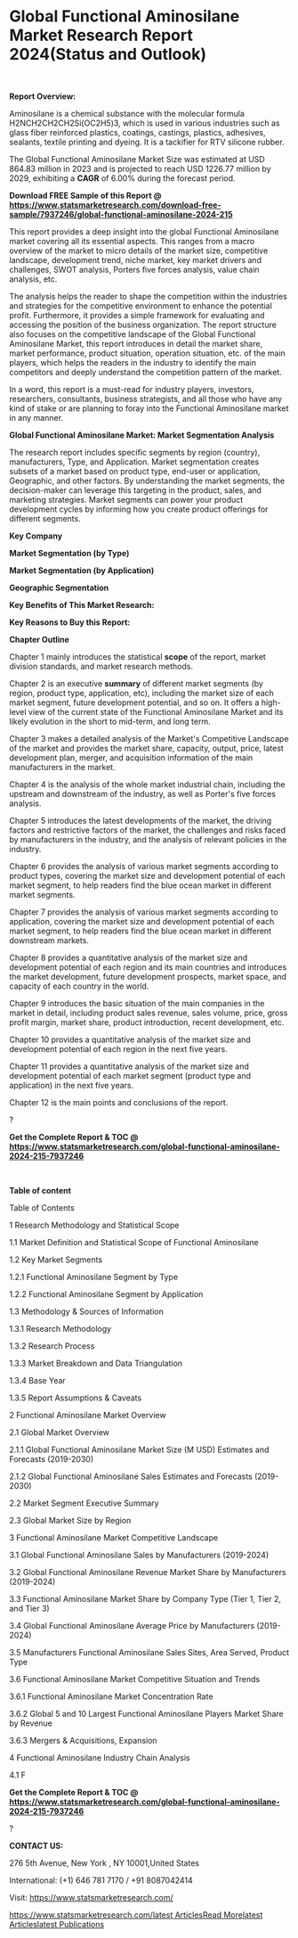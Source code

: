 <h1>Global Functional Aminosilane Market Research Report 2024(Status and Outlook)</h1><br/><p><strong>Report Overview:</strong></p>
 
 
 
 <p>Aminosilane is a chemical substance with the molecular formula H2NCH2CH2CH2Si(OC2H5)3, which is used in various industries such as glass fiber reinforced plastics, coatings, castings, plastics, adhesives, sealants, textile printing and dyeing. It is a tackifier for RTV silicone rubber.</p>
 
 
 
 <p>The Global Functional Aminosilane Market Size was estimated at USD 864.83 million in 2023 and is projected to reach USD 1226.77 million by 2029, exhibiting a <strong>CAGR</strong> of 6.00% during the forecast period.</p>
 
 
 
 <p><strong>Download FREE Sample of this Report @ <a href="https://www.statsmarketresearch.com/download-free-sample/7937246/global-functional-aminosilane-2024-215">https://www.statsmarketresearch.com/download-free-sample/7937246/global-functional-aminosilane-2024-215</a></strong></p>
 
 
 
 <p>This report provides a deep insight into the global Functional Aminosilane market covering all its essential aspects. This ranges from a macro overview of the market to micro details of the market size, competitive landscape, development trend, niche market, key market drivers and challenges, SWOT analysis, Porters five forces analysis, value chain analysis, etc.</p>
 
 
 
 <p>The analysis helps the reader to shape the competition within the industries and strategies for the competitive environment to enhance the potential profit. Furthermore, it provides a simple framework for evaluating and accessing the position of the business organization. The report structure also focuses on the competitive landscape of the Global Functional Aminosilane Market, this report introduces in detail the market share, market performance, product situation, operation situation, etc. of the main players, which helps the readers in the industry to identify the main competitors and deeply understand the competition pattern of the market.</p>
 
 
 
 <p>In a word, this report is a must-read for industry players, investors, researchers, consultants, business strategists, and all those who have any kind of stake or are planning to foray into the Functional Aminosilane market in any manner.</p>
 
 
 
 <p><strong>Global Functional Aminosilane Market: Market Segmentation Analysis</strong></p>
 
 
 
 <p>The research report includes specific segments by region (country), manufacturers, Type, and Application. Market segmentation creates subsets of a market based on product type, end-user or application, Geographic, and other factors. By understanding the market segments, the decision-maker can leverage this targeting in the product, sales, and marketing strategies. Market segments can power your product development cycles by informing how you create product offerings for different segments.</p>
 
 
 
 <p><strong>Key Company</strong></p>
 
 
 
 <p><strong>Market Segmentation (by Type)</strong></p>
 
 
 
 <p><strong>Market Segmentation (<strong>by Application</strong>)</strong></p>
 
 
 
 <p><strong>Geographic Segmentation</strong></p>
 
 
 
 <p><strong>Key Benefits of This Market Research:</strong></p>
 
 
 
 <p><strong>Key <strong>Reasons to Buy</strong> this Report:</strong></p>
 
 
 
 <p><strong>Chapter Outline</strong></p>
 
 
 
 <p>Chapter 1 mainly introduces the statistical <strong>scope</strong> of the report, market division standards, and market research methods.</p>
 
 
 
 <p>Chapter 2 is an executive <strong>summary</strong> of different market segments (by region, product type, application, etc), including the market size of each market segment, future development potential, and so on. It offers a high-level view of the current state of the Functional Aminosilane Market and its likely evolution in the short to mid-term, and long term.</p>
 
 
 
 <p>Chapter 3 makes a detailed analysis of the Market&#39;s Competitive Landscape of the market and provides the market share, capacity, output, price, latest development plan, merger, and acquisition information of the main manufacturers in the market.</p>
 
 
 
 <p>Chapter 4 is the analysis of the whole market industrial chain, including the upstream and downstream of the industry, as well as Porter&#39;s five forces analysis.</p>
 
 
 
 <p>Chapter 5 introduces the latest developments of the market, the driving factors and restrictive factors of the market, the challenges and risks faced by manufacturers in the industry, and the analysis of relevant policies in the industry.</p>
 
 
 
 <p>Chapter 6 provides the analysis of various market segments according to product types, covering the market size and development potential of each market segment, to help readers find the blue ocean market in different market segments.</p>
 
 
 
 <p>Chapter 7 provides the analysis of various market segments according to application, covering the market size and development potential of each market segment, to help readers find the blue ocean market in different downstream markets.</p>
 
 
 
 <p>Chapter 8 provides a quantitative analysis of the market size and development potential of each region and its main countries and introduces the market development, future development prospects, market space, and capacity of each country in the world.</p>
 
 
 
 <p>Chapter 9 introduces the basic situation of the main companies in the market in detail, including product sales revenue, sales volume, price, gross profit margin, market share, product introduction, recent development, etc.</p>
 
 
 
 <p>Chapter 10 provides a quantitative analysis of the market size and development potential of each region in the next five years.</p>
 
 
 
 <p>Chapter 11 provides a quantitative analysis of the market size and development potential of each market segment (product type and application) in the next five years.</p>
 
 
 
 <p>Chapter 12 is the main points and conclusions of the report.</p>
 
 
 
 <p>? </p>
 
 
 
 <div><b>Get the Complete Report & TOC @ <a href="https://www.statsmarketresearch.com/global-functional-aminosilane-2024-215-7937246">https://www.statsmarketresearch.com/global-functional-aminosilane-2024-215-7937246</a></b></div>
 
 
 
 <p><br />
 
 <b>Table of content</b></p>
 
 
 
 <p>Table of Contents<br />
 
 1 Research Methodology and Statistical Scope<br />
 
 1.1 Market Definition and Statistical Scope of Functional Aminosilane<br />
 
 1.2 Key Market Segments<br />
 
 1.2.1 Functional Aminosilane Segment by Type<br />
 
 1.2.2 Functional Aminosilane Segment by Application<br />
 
 1.3 Methodology & Sources of Information<br />
 
 1.3.1 Research Methodology<br />
 
 1.3.2 Research Process<br />
 
 1.3.3 Market Breakdown and Data Triangulation<br />
 
 1.3.4 Base Year<br />
 
 1.3.5 Report Assumptions & Caveats<br />
 
 2 Functional Aminosilane Market Overview<br />
 
 2.1 Global Market Overview<br />
 
 2.1.1 Global Functional Aminosilane Market Size (M USD) Estimates and Forecasts (2019-2030)<br />
 
 2.1.2 Global Functional Aminosilane Sales Estimates and Forecasts (2019-2030)<br />
 
 2.2 Market Segment Executive Summary<br />
 
 2.3 Global Market Size by Region<br />
 
 3 Functional Aminosilane Market Competitive Landscape<br />
 
 3.1 Global Functional Aminosilane Sales by Manufacturers (2019-2024)<br />
 
 3.2 Global Functional Aminosilane Revenue Market Share by Manufacturers (2019-2024)<br />
 
 3.3 Functional Aminosilane Market Share by Company Type (Tier 1, Tier 2, and Tier 3)<br />
 
 3.4 Global Functional Aminosilane Average Price by Manufacturers (2019-2024)<br />
 
 3.5 Manufacturers Functional Aminosilane Sales Sites, Area Served, Product Type<br />
 
 3.6 Functional Aminosilane Market Competitive Situation and Trends<br />
 
 3.6.1 Functional Aminosilane Market Concentration Rate<br />
 
 3.6.2 Global 5 and 10 Largest Functional Aminosilane Players Market Share by Revenue<br />
 
 3.6.3 Mergers & Acquisitions, Expansion<br />
 
 4 Functional Aminosilane Industry Chain Analysis<br />
 
 4.1 F</p>
 
 
 
 <div><b>Get the Complete Report & TOC @ <a href="https://www.statsmarketresearch.com/global-functional-aminosilane-2024-215-7937246">https://www.statsmarketresearch.com/global-functional-aminosilane-2024-215-7937246</a></b></div>
 
 
 
 <p>? </p>
 
 
 
 <p><b>CONTACT US:</b><br />
 
 276 5th Avenue, New York , NY 10001,United States<br />
 
 International: (+1) 646 781 7170 / +91 8087042414<br />
 
 Visit: <a href="https://www.statsmarketresearch.com/">https://www.statsmarketresearch.com/</a><br />
 
 <a href="https://gyeongbokgung.com">https://www.statsmarketresearch.com/</a><a href="https://hallyeomaritime.com">latest Articles</a><a href="https://jingwansa.com">Read More</a><a href="https://nguoiviet.jp/">latest Articles</a><a href="https://www.intelmarketresearch.com/">latest Publications</a></p>